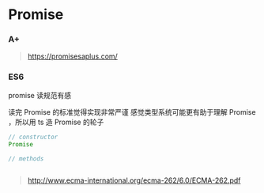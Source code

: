 # Promise

### A+ 

> https://promisesaplus.com/

### ES6

promise 读规范有感

读完 Promise 的标准觉得实现非常严谨
感觉类型系统可能更有助于理解 Promise ，所以用 ts 造 Promise 的轮子

``` javascript
// constructor
Promise

// methods



```

> http://www.ecma-international.org/ecma-262/6.0/ECMA-262.pdf
